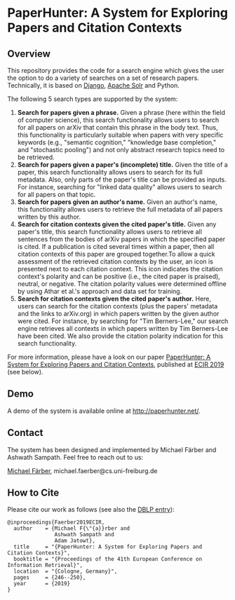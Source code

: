 # PaperHunter: A System for Exploring Papers and Citation Contexts

## Overview
This repository provides the code for a search engine which gives the user the option to do a variety of searches on a set of research papers. Technically, it is based on [Django](https://www.djangoproject.com/), [Apache Solr](https://lucene.apache.org/solr/) and Python.

The following 5 search types are supported by the system:
1. __Search for papers given a phrase.__ Given a phrase (here within the field of computer science), this search functionality allows users to search for all papers on arXiv that contain this phrase in the body text. Thus, this functionality is particularly suitable when papers with very specific keywords (e.g., "semantic cognition," "knowledge base completion," and "stochastic pooling") and not only abstract research topics need to be retrieved. 
2. __Search for papers given a paper's (incomplete) title.__ Given the title of a paper, this search functionality allows users to search for its full metadata. Also, only parts of the paper's title can be provided as inputs. For instance, searching for "linked data quality" allows users to search for all papers on that topic. 
3. __Search for papers given an author's name.__ Given an author's name, this functionality allows users to retrieve the full metadata of all papers written by this author.
4. __Search for citation contexts given the cited paper's title.__ Given any paper's title, this search functionality allows users to retrieve all sentences from the bodies of arXiv papers in which the specified paper is cited. If a publication is cited several times within a paper, then all citation contexts of this paper are grouped together.To allow a quick assessment of the retrieved citation contexts by the user, an icon is presented next to each citation context. This icon indicates the citation context's polarity and can be positive (i.e., the cited paper is praised), neutral, or negative. The citation polarity values were determined offline by using Athar et al.'s approach and data set for training. 
5. __Search for citation contexts given the cited paper's author.__ Here, users can search for the citation contexts (plus the papers' metadata and the links to arXiv.org) in which papers written by the given author were cited. For instance, by searching for "Tim Berners-Lee," our search engine retrieves all contexts in which papers written by Tim Berners-Lee have been cited. We also provide the citation polarity indication for this search functionality. 

For more information, please have a look on our paper [PaperHunter: A System for Exploring Papers and Citation Contexts](README.md#how-to-cite), published at [ECIR 2019](http://ecir2019.org/) (see below).

## Demo 
A demo of the system is available online at http://paperhunter.net/.

## Contact
The system has been designed and implemented by Michael Färber and Ashwath Sampath. Feel free to reach out to us:

[Michael Färber](https://sites.google.com/view/michaelfaerber), michael.faerber@cs&#46;uni-freiburg&#46;de

## How to Cite
Please cite our work as follows (see also the [DBLP entry](https://dblp.org/rec/bibtex/conf/ecir/FarberSJ19)):
```
@inproceedings{Faerber2019ECIR,
  author    = {Michael F{\"{a}}rber and
               Ashwath Sampath and
               Adam Jatowt},
  title     = "{PaperHunter: A System for Exploring Papers and Citation Contexts}",
  booktitle = "{Proceedings of the 41th European Conference on Information Retrieval}",
  location  = "{Cologne, Germany}",
  pages     = {246--250},
  year      = {2019}
}
```
